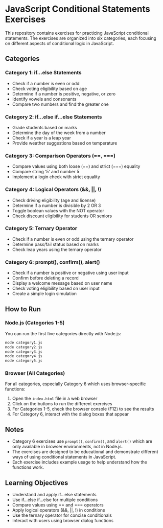 # JavaScript Conditional Statements Exercises

This repository contains exercises for practicing JavaScript conditional statements. The exercises are organized into six categories, each focusing on different aspects of conditional logic in JavaScript.

## Categories

### Category 1: if...else Statements
- Check if a number is even or odd
- Check voting eligibility based on age
- Determine if a number is positive, negative, or zero
- Identify vowels and consonants
- Compare two numbers and find the greater one

### Category 2: if...else if...else Statements
- Grade students based on marks
- Determine the day of the week from a number
- Check if a year is a leap year
- Provide weather suggestions based on temperature

### Category 3: Comparison Operators (==, ===)
- Compare values using both loose (==) and strict (===) equality
- Compare string '5' and number 5
- Implement a login check with strict equality

### Category 4: Logical Operators (&&, ||, !)
- Check driving eligibility (age and license)
- Determine if a number is divisible by 2 OR 3
- Toggle boolean values with the NOT operator
- Check discount eligibility for students OR seniors

### Category 5: Ternary Operator
- Check if a number is even or odd using the ternary operator
- Determine pass/fail status based on marks
- Check leap years using the ternary operator

### Category 6: prompt(), confirm(), alert()
- Check if a number is positive or negative using user input
- Confirm before deleting a record
- Display a welcome message based on user name
- Check voting eligibility based on user input
- Create a simple login simulation

## How to Run

### Node.js (Categories 1-5)
You can run the first five categories directly with Node.js:

```bash
node category1.js
node category2.js
node category3.js
node category4.js
node category5.js
```

### Browser (All Categories)
For all categories, especially Category 6 which uses browser-specific functions:

1. Open the `index.html` file in a web browser
2. Click on the buttons to run the different exercises
3. For Categories 1-5, check the browser console (F12) to see the results
4. For Category 6, interact with the dialog boxes that appear

## Notes

- Category 6 exercises use `prompt()`, `confirm()`, and `alert()` which are only available in browser environments, not in Node.js.
- The exercises are designed to be educational and demonstrate different ways of using conditional statements in JavaScript.
- Each exercise includes example usage to help understand how the functions work.

## Learning Objectives

- Understand and apply if...else statements
- Use if...else if...else for multiple conditions
- Compare values using == and === operators
- Apply logical operators (&&, ||, !) in conditions
- Use the ternary operator for concise conditionals
- Interact with users using browser dialog functions